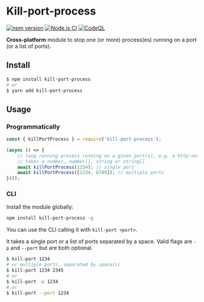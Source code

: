 # Kill-port-process

[![npm version](https://badge.fury.io/js/kill-port-process.svg)](https://badge.fury.io/js/kill-port-process)
[![Node.js CI](https://github.com/hilleer/kill-port-process/actions/workflows/node.js.yml/badge.svg?branch=main)](https://github.com/hilleer/kill-port-process/actions/workflows/node.js.yml)
[![CodeQL](https://github.com/hilleer/kill-port-process/actions/workflows/codeql-analysis.yml/badge.svg)](https://github.com/hilleer/kill-port-process/actions/workflows/codeql-analysis.yml)

**Cross-platform** module to stop one (or more) process(es) running on a port (or a list of ports).

## Install

```bash
$ npm install kill-port-process
# or
$ yarn add kill-port-process
```

## Usage

### Programmatically

```javascript
const { killPortProcess } = require('kill-port-process');

(async () => {
    // long running process running on a given port(s), e.g. a http-server
    // takes a number, number[], string or string[]
    await killPortProcess(1234); // single port
    await killPortProcess([1234, 6789]); // multiple ports
})();
```

### CLI

Install the module globally:

```bash
npm install kill-port-process -g
```

You can use the CLI calling it with `kill-port <port>`.

It takes a single port or a list of ports separated by a space. Valid flags are `-p` and `--port` but are both optional.

```bash
$ kill-port 1234
# or multiple ports, separated by space(s)
$ kill-port 1234 2345
# or
$ kill-port -p 1234
# or
$ kill-port --port 1234
```
